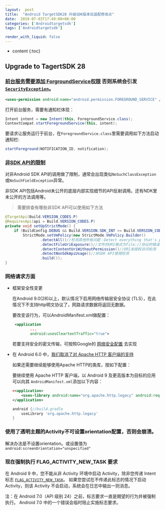 ```yaml
---
layout:  post
title:  "Android TargetSDK28 升级SDK版本后适配修改点"
date:  2019-07-03T17:49:00+08:00
categories: ['Androidtargetsdk']
tags: ['Androidtargetsdk']

render_with_liquid: false
---
```

* content
{:toc}


## Upgrade to TagertSDK 28 

###  [前台服务需要添加 ForgroundService权限](https://developer.android.google.cn/guide/components/services.html#Foreground)  否则系统会引发 [`SecurityException`](https://developer.android.google.cn/reference/java/lang/SecurityException.html)。

  ```xml
  <uses-permission android:name="android.permission.FOREGROUND_SERVICE" />	
  ```

  打开前台服务，需要有通知栏体现：

  ```java
  Intent intent = new Intent(this, ForegroundService.class);
  ContextCompat.startForegroundService(this, intent);
  ```

  要请求让服务运行于前台，在`ForegroundService.class`里需要调用如下方法启动通知栏:

  ```java
  startForeground(NOTIFICATION_ID, notification);
  ```

### [非SDK API的限制](https://developer.android.google.cn/distribute/best-practices/develop/restrictions-non-sdk-interfaces)

  对非Android SDK API的调用做了限制，通常会出现类似`NoSuchClassException`或`NoSuchFieldException`异常。

  非SDK API包括Android未公开的底层内部实现细节的API反射调用。还有NDK里未公开的方法调用等。

<!-- more -->

  > 需要排查有哪些非SDK API可以使用如下方法

  ```java
  @TargetApi(Build.VERSION_CODES.P)
  @RequiresApi(api = Build.VERSION_CODES.P)
  private void setUpStrictMode() {
      if (BuildConfig.DEBUG && Build.VERSION.SDK_INT >= Build.VERSION_CODES.P)
          StrictMode.setVmPolicy(new StrictMode.VmPolicy.Builder()
                  .detectAll()//检测其他所有问题：Detect everything that's potentially suspect.In the Honeycomb release this includes leaks of SQLite cursors, Activities, and other closable objects but will likely expand in future releases.
                  .detectFileUriExposure()//文件的URI格式为file://协议的错误检测
                  .detectContentUriWithoutPermission()//URI未授权访问检测
                  .detectNonSdkApiUsage()//非SDK API使用检测
                  .build());
  }
  ```

### 网络请求方面

  - 框架安全性变更

    在Android 9.0(28)以上，默认情况下启用网络传输层安全协议 (TLS），在此情况下不支持http明文协议了，网路请求数据将返回无数据。

    要改变该行为，可以AndroidManifest.xml做配置：

    ``` xml
     <application
            ...
            android:usesCleartextTraffic="true">
    ```

    若要支持安全的密文传输，可按照Google的 [网络安全配置](https://developer.android.google.cn/training/articles/security-config.html) 去实现

  - 在 Android 6.0 中，[我们取消了对 Apache HTTP 客户端的支持](https://developer.android.google.cn/about/versions/marshmallow/android-6.0-changes#behavior-apache-http-client)

    如果还需要继续能够使用Apache HTTP的类库，按如下配置：

    要继续使用 Apache HTTP 客户端，以 Android 9 及更高版本为目标的应用可以向其 `AndroidManifest.xml`添加以下内容：

    ```xml
    <<application>
    	<uses-library android:name="org.apache.http.legacy" android:required="false"/>
    </application>
    ```

    ```groovy
    android {//build.gradle
        useLibrary 'org.apache.http.legacy'
    }
    ```

### 使用了透明主题的Activity不可设置orientation配置，否则会崩溃。

  解决办法是不设置orientation。或设置值为`android:screenOrientation="unspecified"`

  

### 现在强制执行 FLAG_ACTIVITY_NEW_TASK 要求

  在 Android 9 中，您不能从非 Activity 环境中启动 Activity，除非您传递 Intent 标志 [`FLAG_ACTIVITY_NEW_TASK`](https://developer.android.google.cn/reference/android/content/Intent.html#FLAG_ACTIVITY_NEW_TASK)。 如果您尝试在不传递此标志的情况下启动 Activity，则该 Activity 不会启动，系统会在日志中输出一则消息。

  注：在 Android 7.0（API 级别 24）之前，标志要求一直是期望的行为并被强制执行。 Android 7.0 中的一个错误会临时阻止实施标志要求。
